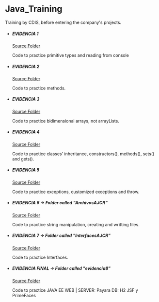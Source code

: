 # Java_Training
Training by CDIS, before entering the company's projects.

  * ##### EVIDENCIA 1
    [Source Folder](https://github.com/ArmandoDLaRosa/Java_OOPcodes/tree/main/Evidencia_1/src/evidencia_1)

    Code to practice primitive types and reading from console

  * ##### EVIDENCIA 2
    [Source Folder](https://github.com/ArmandoDLaRosa/Java_OOPcodes/tree/main/Evidencia_2/src/evidencia_2)

    Code to practice methods.

  * ##### EVIDENCIA 3
    [Source Folder](https://github.com/ArmandoDLaRosa/Java_OOPcodes/tree/main/Evidencia_3/src/evidencia_3)

    Code to practice bidimensional arrays, not arrayLists.

  * ##### EVIDENCIA 4
    [Source Folder](https://github.com/ArmandoDLaRosa/Java_OOPcodes/tree/main/Evidencia_4/src/evidencia_4)

    Code to practice classes' inheritance, constructors(), methods(), sets() and gets(). 

  * ##### EVIDENCIA 5
    [Source Folder](https://github.com/ArmandoDLaRosa/Java_OOPcodes/tree/main/Evidencia_5/src/evidencia_05)

    Code to practice exceptions, customized exceptions and throw. 

  * ##### EVIDENCIA 6 → Folder called "ArchivosAJCR"
    [Source Folder](https://github.com/ArmandoDLaRosa/Java_OOPcodes/tree/main/ArchivosAJCR/src/archivosajcr)

    Code to practice string manipulation, creating and writting files. 

  * ##### EVIDENCIA 7 → Folder called "InterfacesAJCR"
    [Source Folder](https://github.com/ArmandoDLaRosa/Java_OOPcodes/tree/main/InterfacesAJCR/src/interfacesajcr)

    Code to practice Interfaces.
    
  * ##### EVIDENCIA FINAL → Folder called "evidencia8"
    [Source Folder](https://github.com/ArmandoDLaRosa/Java_Training/tree/main/evidencia8)

    Code to practice JAVA EE WEB | SERVER: Payara DB: H2 JSF y PrimeFaces
